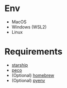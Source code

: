 # Env
- MacOS
- Windows (WSL2)
- Linux

# Requirements
- [starship](https://starship.rs/)
- [peco](https://github.com/peco/peco)
- (Optional) [homebrew](https://brew.sh/)
- (Optional) [pyenv](https://github.com/pyenv/pyenv)
